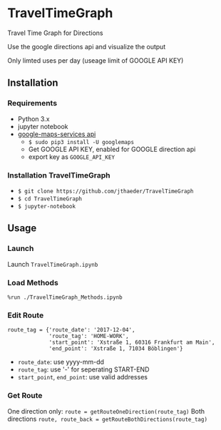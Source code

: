 # TravelTimeGraph
Travel Time Graph for Directions

Use the google directions api and visualize the output

Only limted uses per day (useage limit of GOOGLE API KEY)

## Installation

### Requirements
* Python 3.x
* jupyter notebook
* [google-maps-services api](https://developers.google.com/maps/documentation/directions/)
    * `$ sudo pip3 install -U googlemaps`
    * Get GOOGLE API KEY, enabled for GOOGLE direction api
    * export key as `GOOGLE_API_KEY`
### Installation TravelTimeGraph
* `$ git clone https://github.com/jthaeder/TravelTimeGraph`
* `$ cd TravelTimeGraph`
* `$ jupyter-notebook`

## Usage
### Launch
Launch `TravelTimeGraph.ipynb`

### Load Methods
`%run ./TravelTimeGraph_Methods.ipynb`

### Edit Route
```
route_tag = {'route_date': '2017-12-04', 
             'route_tag': 'HOME-WORK', 
             'start_point': 'Xstraße 1, 60316 Frankfurt am Main',
             'end_point': 'Xstraße 1, 71034 Böblingen'}
```             

* `route_date`: use yyyy-mm-dd   
* `route_tag`: use '-' for seperating START-END   
* `start_point`, `end_point`: use valid addresses   

### Get Route
One direction only:
`route = getRouteOneDirection(route_tag)`
Both directions
`route, route_back = getRouteBothDirections(route_tag)`
